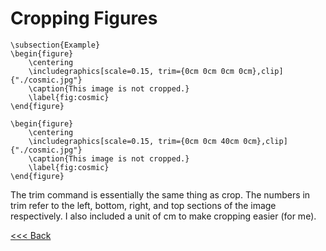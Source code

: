# Cropping Figures

```
\subsection{Example}
\begin{figure}
    \centering
    \includegraphics[scale=0.15, trim={0cm 0cm 0cm 0cm},clip]{"./cosmic.jpg"}
    \caption{This image is not cropped.}
    \label{fig:cosmic}
\end{figure}

\begin{figure}
    \centering
    \includegraphics[scale=0.15, trim={0cm 0cm 40cm 0cm},clip]{"./cosmic.jpg"}
    \caption{This image is not cropped.}
    \label{fig:cosmic}
\end{figure}
```

The trim command is essentially the same thing as crop. The numbers in trim refer to the left, bottom, right, and top sections of the image respectively. I also included a unit of cm to make cropping easier (for me). 

[<<< Back](figures.md)
